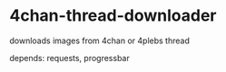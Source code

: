 # 4chan-thread-downloader
downloads images from 4chan or 4plebs thread

depends: requests, progressbar
